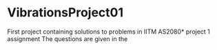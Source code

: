 # VibrationsProject01
First project containing solutions to problems in IITM AS2080* project 1 assignment
The questions are given in the 
